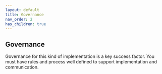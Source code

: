 ```yaml
---
layout: default
title: Governance
nav_order: 2
has_children: true
---
```


## Governance

Governance for this kind of implementation is a key success factor. You must have rules and process well defined to support implementation and communication.

